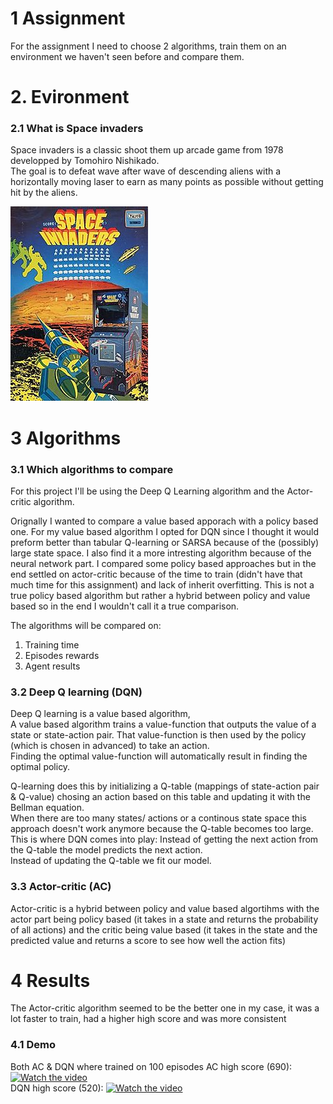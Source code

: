 # 1 Assignment
For the assignment I need to choose 2 algorithms, train them on an environment we haven't seen before and compare them.

# 2. Evironment
### 2.1 What is Space invaders

Space invaders is a classic shoot them up arcade game from 1978 developped by Tomohiro Nishikado. <br>
The goal is to defeat wave after wave of descending aliens with a horizontally moving laser to earn as many points as possible without getting hit by the aliens.<br>

![Screenshot](Space_Invaders.jpg)

# 3 Algorithms

### 3.1 Which algorithms to compare

For this project I'll be using the Deep Q Learning algorithm and the Actor-critic algorithm. <br>

Orignally I wanted to compare a value based apporach with a policy based one. For my value based algorithm I opted for DQN since I thought it would preform better
than tabular Q-learning or SARSA because of the (possibly) large state space. I also find it a more intresting algorithm because of the neural network part.
I compared some policy based approaches but in the end settled on actor-critic because of the time to train (didn't have that much time for this assignment) and lack of inherit overfitting. This is not a true policy based algorithm but rather a hybrid between policy and value based so in the end I wouldn't call it a true comparison.<br>

The algorithms will be compared on: <ol> <li>Training time</li> <li>Episodes rewards</li> <li>Agent results</li> </ol>   

### 3.2 Deep Q learning (DQN)

Deep Q learning is a value based algorithm, <br>
A value based algorithm trains a value-function that outputs the value of a state or state-action pair. That value-function is then used by the policy (which is chosen in advanced) to take an action. <br>
Finding the optimal value-function will automatically result in finding the optimal policy.

Q-learning does this by initializing a Q-table (mappings of state-action pair & Q-value) chosing an action based on this table and updating it with the Bellman equation. <br>
When there are too many states/ actions or a continous state space  this approach doesn't work anymore because the Q-table becomes too large. <br>
This is where DQN comes into play: 
    Instead of getting the next action from the Q-table the model predicts the next action. <br>
    Instead of updating the Q-table we fit our model.


### 3.3 Actor-critic (AC)
Actor-critic is a hybrid between policy and value based algortihms with the actor part being policy based (it takes in a state and returns the probability of all actions) and the critic being value based (it takes in the state and the predicted value and returns a score to see how well the action fits)

# 4 Results
The Actor-critic algorithm seemed to be the better one in my case, it was a lot faster to train, had a higher high score and was more consistent 

### 4.1 Demo
Both AC & DQN where trained on 100 episodes
AC high score (690): [![Watch the video](https://img.youtube.com/vi/p1SF8hDtybg/maxresdefault.jpg)](https://youtu.be/p1SF8hDtybg) <br>
DQN high score (520): [![Watch the video](https://img.youtube.com/vi/u5GNGkuLWMM/maxresdefault.jpg)](https://youtu.be/u5GNGkuLWMM)
